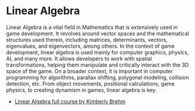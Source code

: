 # Linear Algebra

Linear Algebra is a vital field in Mathematics that is extensively used in game development. It revolves around vector spaces and the mathematical structures used therein, including matrices, determinants, vectors, eigenvalues, and eigenvectors, among others. In the context of game development, linear algebra is used mainly for computer graphics, physics, AI, and many more. It allows developers to work with spatial transformations, helping them manipulate and critically interact with the 3D space of the game. On a broader context, it is important in computer programming for algorithms, parallax shifting, polygonal modeling, collision detection, etc. From object movements, positional calculations, game physics, to creating dynamism in games, linear algebra is key.

- [Linear Algebra full course by Kimberly Brehm](https://youtube.com/playlist?list=PLl-gb0E4MII03hiCrZa7YqxUMEeEPmZqK&si=_r0WDwh94NKJbs_R)
